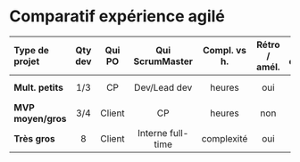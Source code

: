 Comparatif expérience agilé
===========================

| Type de projet | Qty dev | Qui PO | Qui ScrumMaster | Compl. vs h. | Rétro / amél. | Liv. client | QA méth. | QA projet | 
| :---           | :---:   |  :---: | :---:           | :---:        |  :---:      | :---:       | :---:   | :---: |
| __Mult. petits__   | 1/3    | CP     | Dev/Lead dev    | heures       | oui         | à la fin    | :star:   | :star:   |
| __MVP moyen/gros__ | 3/4    | Client | CP              | heures       | non         | oui         | :star::star: | :star::star::star: |
| __Très gros__      | 8      | Client | Interne full-time | complexité | oui         | oui         | :star: :star::star: | :star: :star: | 

